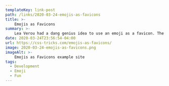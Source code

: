 ```yaml
---
templateKey: link-post
path: /links/2020-03-24-emojis-as-favicons
title: >-
    Emojis as Favicons
summary: >-
    Lea Verou had a dang genius idea to use an emoji as a favicon. The idea only recently possible as browsers have started supporting SVG for favicons. 
date: 2020-03-24T23:56:54-04:00
url: https://css-tricks.com/emojis-as-favicons/
image: 2020-03-24-emojis-as-favicons.png
imageAlt: >-
    Emojis as Favicons example site
tags:
  - Development
  - Emoji
  - Fun
---
```

